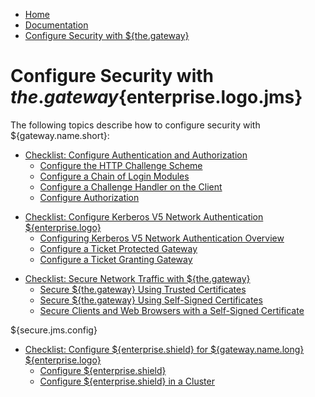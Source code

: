 -   [Home](../../index.md)
-   [Documentation](../index.md)
-   [Configure Security with ${the.gateway}](../index.md#security)

<a name="authentication"></a>Configure Security with ${the.gateway}${enterprise.logo.jms}
=========================================================================================

The following topics describe how to configure security with ${gateway.name.short}:

-   [Checklist: Configure Authentication and Authorization](o_aaa_config_authentication.md)
    -   [Configure the HTTP Challenge Scheme](p_aaa_config_authscheme.md)
    -   [Configure a Chain of Login Modules](p_aaa_config_lm.md)
    -   [Configure a Challenge Handler on the Client](p_aaa_config_ch.md)
    -   [Configure Authorization](p_aaa_config_authorization.md)

<!-- -->

-   [Checklist: Configure Kerberos V5 Network Authentication ${enterprise.logo}](o_krb.md)
    -   [Configuring Kerberos V5 Network Authentication Overview](o_krb_config_kerberos.md)
    -   [Configure a Ticket Protected Gateway](p_krb_config_tpg.md)
    -   [Configure a Ticket Granting Gateway](p_krb_config_tgg.md)

<!-- -->

-   [Checklist: Secure Network Traffic with ${the.gateway}](o_tls.md)
    -   [Secure ${the.gateway} Using Trusted Certificates](p_tls_trusted.md)
    -   [Secure ${the.gateway} Using Self-Signed Certificates](p_tls_selfsigned.md)
    -   [Secure Clients and Web Browsers with a Self-Signed Certificate](p_tls_clientapp.md)

${secure.jms.config}
-   [Checklist: Configure ${enterprise.shield} for ${gateway.name.long} ${enterprise.logo}](../reverse-connectivity/o_rc_checklist.md)
    -   [Configure ${enterprise.shield}](../reverse-connectivity/p_rc_config.md)
    -   [Configure ${enterprise.shield} in a Cluster](../reverse-connectivity/p_rc_cluster.md)


